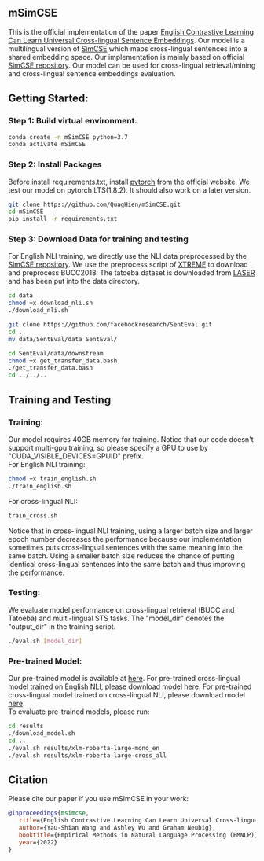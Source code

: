 ## mSimCSE
This is the official implementation of the paper [English Contrastive Learning Can Learn Universal Cross-lingual Sentence Embeddings](https://arxiv.org/pdf/2211.06127.pdf). Our model is a multilingual version of [SimCSE](https://arxiv.org/abs/2104.08821) which maps cross-lingual sentences into a shared embedding space. Our implementation is mainly based on official [SimCSE repository](https://github.com/princeton-nlp/SimCSE). Our model can be used for cross-lingual retrieval/mining and cross-lingual sentence embeddings evaluation.

## Getting Started:
### Step 1: Build virtual environment.
```bash
conda create -n mSimCSE python=3.7
conda activate mSimCSE
```

### Step 2: Install Packages
Before install requirements.txt, install [pytorch](https://pytorch.org/get-started/locally/) from the official website. We test our model on pytorch LTS(1.8.2). It should also work on a later version.
```bash
git clone https://github.com/QuagHien/mSimCSE.git
cd mSimCSE
pip install -r requirements.txt
```

### Step 3: Download Data for training and testing
For English NLI training, we directly use the NLI data preprocessed by the [SimCSE repository](https://github.com/princeton-nlp/SimCSE). We use the preprocess script of [XTREME](https://github.com/google-research/xtreme/blob/master/scripts/download_data.sh) to download and preprocess BUCC2018. The tatoeba dataset is downloaded from [LASER](https://github.com/facebookresearch/LASER/tree/main/data/tatoeba/v1) and has been put into the data directory.

```bash
cd data
chmod +x download_nli.sh
./download_nli.sh

git clone https://github.com/facebookresearch/SentEval.git
cd ..
mv data/SentEval/data SentEval/

cd SentEval/data/downstream
chmod +x get_transfer_data.bash
./get_transfer_data.bash
cd ../../..
```

## Training and Testing
### Training:
Our model requires 40GB memory for training. Notice that our code doesn't support multi-gpu training, so please specify a GPU to use by "CUDA_VISIBLE_DEVICES=GPUID" prefix.  
For English NLI training:
```bash
chmod +x train_english.sh
./train_english.sh
```
For cross-lingual NLI:
```bash
train_cross.sh
```
Notice that in cross-lingual NLI training, using a larger batch size and larger epoch number decreases the performance because our implementation sometimes puts cross-lingual sentences with the same meaning into the same batch. Using a smaller batch size reduces the chance of putting identical cross-lingual sentences into the same batch and thus improving the performance.


### Testing:
We evaluate model performance on cross-lingual retrieval (BUCC and Tatoeba) and multi-lingual STS tasks. The "model_dir" denotes the "output_dir" in the training script. 
```bash
./eval.sh [model_dir]
```
### Pre-trained Model:
Our pre-trained model is available at [here](https://huggingface.co/yaushian/mSimCSE). For pre-trained cross-lingual model trained on English NLI, please download model [here](https://huggingface.co/yaushian/mSimCSE/resolve/main/xlm-roberta-large-mono_en.zip). For pre-trained cross-lingual model trained on cross-lingual NLI, please download model [here](https://huggingface.co/yaushian/mSimCSE/resolve/main/xlm-roberta-large-cross_all.zip).  
To evaluate pre-trained models, please run:
```bash
cd results
./download_model.sh
cd ..
./eval.sh results/xlm-roberta-large-mono_en 
./eval.sh results/xlm-roberta-large-cross_all
```

## Citation

Please cite our paper if you use mSimCSE in your work:

```bibtex
@inproceedings{msimcse,
   title={English Contrastive Learning Can Learn Universal Cross-lingualSentence Embeddings},
   author={Yau-Shian Wang and Ashley Wu and Graham Neubig},
   booktitle={Empirical Methods in Natural Language Processing (EMNLP)},
   year={2022}
}
```
